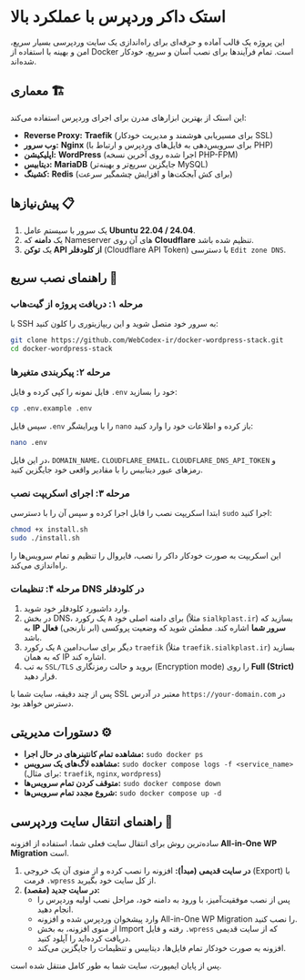 # استک داکر وردپرس با عملکرد بالا

این پروژه یک قالب آماده و حرفه‌ای برای راه‌اندازی یک سایت وردپرسی بسیار سریع، امن و بهینه با استفاده از Docker است. تمام فرآیندها برای نصب آسان و سریع، خودکار شده‌اند.

##  معماری 🏗️

این استک از بهترین ابزارهای مدرن برای اجرای وردپرس استفاده می‌کند:
* **Reverse Proxy:** **Traefik** (برای مسیریابی هوشمند و مدیریت خودکار SSL)
* **وب سرور:** **Nginx** (برای سرویس‌دهی به فایل‌های وردپرس و ارتباط با PHP)
* **اپلیکیشن:** **WordPress** (اجرا شده روی آخرین نسخه PHP-FPM)
* **دیتابیس:** **MariaDB** (جایگزین سریع‌تر و بهینه‌تر MySQL)
* **کشینگ:** **Redis** (برای کش آبجکت‌ها و افزایش چشمگیر سرعت)

## پیش‌نیازها 📋

1.  یک سرور با سیستم عامل **Ubuntu 22.04 / 24.04**.
2.  یک **دامنه** که Nameserver های آن روی **Cloudflare** تنظیم شده باشد.
3.  یک **توکن API از کلودفلر** (Cloudflare API Token) با دسترسی `Edit zone DNS`.

## راهنمای نصب سریع 🚀

### **مرحله ۱: دریافت پروژه از گیت‌هاب**
با SSH به سرور خود متصل شوید و این ریپازیتوری را کلون کنید:
```bash
git clone https://github.com/WebCodex-ir/docker-wordpress-stack.git
cd docker-wordpress-stack
````

### **مرحله ۲: پیکربندی متغیرها**

فایل نمونه را کپی کرده و فایل `.env` خود را بسازید:

```bash
cp .env.example .env
```

سپس فایل `.env` را با ویرایشگر `nano` باز کرده و اطلاعات خود را وارد کنید:

```bash
nano .env
```

در این فایل، `DOMAIN_NAME`، `CLOUDFLARE_EMAIL`، `CLOUDFLARE_DNS_API_TOKEN` و رمزهای عبور دیتابیس را با مقادیر واقعی خود جایگزین کنید.

### **مرحله ۳: اجرای اسکریپت نصب**

ابتدا اسکریپت نصب را قابل اجرا کرده و سپس آن را با دسترسی `sudo` اجرا کنید:

```bash
chmod +x install.sh
sudo ./install.sh
```

این اسکریپت به صورت خودکار داکر را نصب، فایروال را تنظیم و تمام سرویس‌ها را راه‌اندازی می‌کند.

### **مرحله ۴: تنظیمات DNS در کلودفلر**

1.  وارد داشبورد کلودفلر خود شوید.
2.  در بخش DNS، یک رکورد `A` برای دامنه اصلی خود (مثلاً `sialkplast.ir`) بسازید که به **IP سرور شما** اشاره کند. مطمئن شوید که وضعیت پروکسی (ابر نارنجی) **فعال** باشد.
3.  یک رکورد `A` دیگر برای ساب‌دامین `traefik` (مثلاً `traefik.sialkplast.ir`) بسازید که به همان IP اشاره کند.
4.  به تب `SSL/TLS` بروید و حالت رمزنگاری (Encryption mode) را روی **Full (Strict)** قرار دهید.

پس از چند دقیقه، سایت شما با SSL معتبر در آدرس `https://your-domain.com` در دسترس خواهد بود.

## دستورات مدیریتی ⚙️

  * **مشاهده تمام کانتینرهای در حال اجرا:** `sudo docker ps`
  * **مشاهده لاگ‌های یک سرویس:** `sudo docker compose logs -f <service_name>` (برای مثال: `traefik`, `nginx`, `wordpress`)
  * **متوقف کردن تمام سرویس‌ها:** `sudo docker compose down`
  * **شروع مجدد تمام سرویس‌ها:** `sudo docker compose up -d`

## راهنمای انتقال سایت وردپرسی 🚚

ساده‌ترین روش برای انتقال سایت فعلی شما، استفاده از افزونه **All-in-One WP Migration** است.

1.  **در سایت قدیمی (مبدأ):** افزونه را نصب کرده و از منوی آن یک خروجی (Export) با فرمت `.wpress` از کل سایت خود بگیرید.
2.  **در سایت جدید (مقصد):**
      * پس از نصب موفقیت‌آمیز، با ورود به دامنه خود، مراحل نصب اولیه وردپرس را انجام دهید.
      * وارد پیشخوان وردپرس شده و افزونه All-in-One WP Migration را نصب کنید.
      * از منوی افزونه، به بخش Import رفته و فایل `.wpress` که از سایت قدیمی دریافت کرده‌اید را آپلود کنید.
      * افزونه به صورت خودکار تمام فایل‌ها، دیتابیس و تنظیمات را جایگزین می‌کند.

پس از پایان ایمپورت، سایت شما به طور کامل منتقل شده است.

